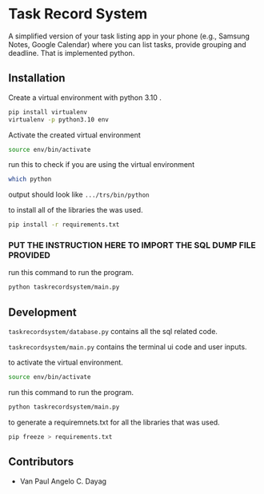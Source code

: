 # Task Record System

A simplified version of your task listing app in your phone (e.g., Samsung Notes, Google Calendar) where you can list tasks, provide grouping and deadline. That is implemented python.

## Installation

Create a virtual environment with python 3.10 .

```bash
pip install virtualenv
virtualenv -p python3.10 env
```

Activate the created virtual environment

```bash
source env/bin/activate
```

run this to check if you are using the virtual environment

```bash
which python
```

output should look like `.../trs/bin/python`

to install all of the libraries the was used.

```bash
pip install -r requirements.txt
```

### PUT THE INSTRUCTION HERE TO IMPORT THE SQL DUMP FILE PROVIDED

run this command to run the program.

```bash
python taskrecordsystem/main.py
```

## Development

`taskrecordsystem/database.py` contains all the sql related code.

`taskrecordsystem/main.py` contains the terminal ui code and user inputs.

to activate the virtual environment.

```bash
source env/bin/activate
```
run this command to run the program.

```bash
python taskrecordsystem/main.py
```

to generate a requiremnets.txt for all the libraries that was used.

```bash
pip freeze > requirements.txt
```

## Contributors

- Van Paul Angelo C. Dayag